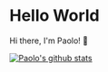 # Hello World
Hi there, I'm Paolo! 👋

[![Paolo's github stats](https://github-readme-stats.vercel.app/api?username=paolotormon)](https://github.com/anuraghazra/github-readme-stats)